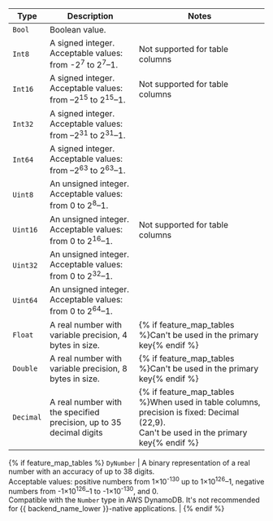 | Type | Description | Notes |
| ----- | ----- | ----- |
| `Bool ` | Boolean value. |
| `Int8` | A signed integer.<br/>Acceptable values: from -2<sup>7</sup> to 2<sup>7</sup>–1. | Not supported for table columns |
| `Int16` | A signed integer.<br/>Acceptable values: from –2<sup>15</sup> to 2<sup>15</sup>–1. | Not supported for table columns |
| `Int32` | A signed integer.<br/>Acceptable values: from –2<sup>31</sup> to 2<sup>31</sup>–1. |
| `Int64` | A signed integer.<br/>Acceptable values: from –2<sup>63</sup> to 2<sup>63</sup>–1. |
| `Uint8` | An unsigned integer.<br/>Acceptable values: from 0 to 2<sup>8</sup>–1. |
| `Uint16` | An unsigned integer.<br/>Acceptable values: from 0 to 2<sup>16</sup>–1. | Not supported for table columns |
| `Uint32` | An unsigned integer.<br/>Acceptable values: from 0 to 2<sup>32</sup>–1. |
| `Uint64` | An unsigned integer.<br/>Acceptable values: from 0 to 2<sup>64</sup>–1. |
| `Float` | A real number with variable precision, 4 bytes in size. | {% if feature_map_tables %}Can't be used in the primary key{% endif %} |
| `Double` | A real number with variable precision, 8 bytes in size. | {% if feature_map_tables %}Can't be used in the primary key{% endif %} |
| `Decimal` | A real number with the specified precision, up to 35 decimal digits | {% if feature_map_tables %}When used in table columns, precision is fixed: Decimal (22,9).</br>Can't be used in the primary key{% endif %} |

{% if feature_map_tables %}
`DyNumber` | A binary representation of a real number with an accuracy of up to 38 digits.<br/>Acceptable values: positive numbers from 1×10<sup>-130</sup> up to 1×10<sup>126</sup>–1, negative numbers from -1×10<sup>126</sup>–1 to -1×10<sup>-130</sup>, and 0.<br/>Compatible with the `Number` type in AWS DynamoDB. It's not recommended for {{ backend_name_lower }}-native applications.  |
{% endif %}

